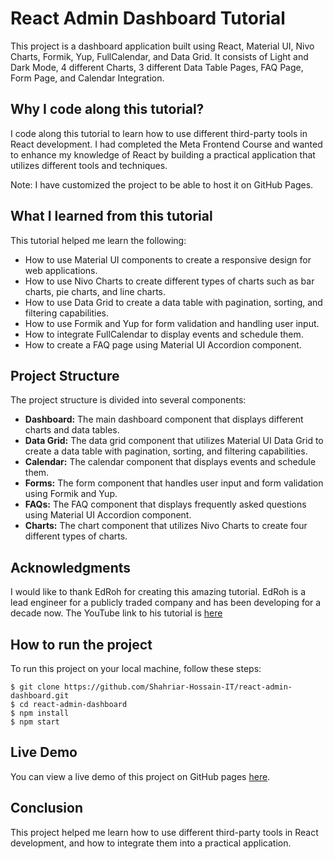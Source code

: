 # React Admin Dashboard Tutorial

This project is a dashboard application built using React, Material UI, Nivo Charts, Formik, Yup, FullCalendar, and Data Grid. It consists of Light and Dark Mode, 4 different Charts, 3 different Data Table Pages, FAQ Page, Form Page, and Calendar Integration.

## Why I code along this tutorial?

I code along this tutorial to learn how to use different third-party tools in React development. I had completed the Meta Frontend Course and wanted to enhance my knowledge of React by building a practical application that utilizes different tools and techniques.

Note: I have customized the project to be able to host it on GitHub Pages.

## What I learned from this tutorial

This tutorial helped me learn the following:

- How to use Material UI components to create a responsive design for web applications.
- How to use Nivo Charts to create different types of charts such as bar charts, pie charts, and line charts.
- How to use Data Grid to create a data table with pagination, sorting, and filtering capabilities.
- How to use Formik and Yup for form validation and handling user input.
- How to integrate FullCalendar to display events and schedule them.
- How to create a FAQ page using Material UI Accordion component.

## Project Structure

The project structure is divided into several components:

- **Dashboard:** The main dashboard component that displays different charts and data tables.
- **Data Grid:** The data grid component that utilizes Material UI Data Grid to create a data table with pagination, sorting, and filtering capabilities.
- **Calendar:** The calendar component that displays events and schedule them.
- **Forms:** The form component that handles user input and form validation using Formik and Yup.
- **FAQs:** The FAQ component that displays frequently asked questions using Material UI Accordion component.
- **Charts:** The chart component that utilizes Nivo Charts to create four different types of charts.

## Acknowledgments
I would like to thank EdRoh for creating this amazing tutorial. EdRoh is a lead engineer for a publicly traded company and has been developing for a decade now. The YouTube link to his tutorial is [here](https://youtu.be/wYpCWwD1oz0)

## How to run the project

To run this project on your local machine, follow these steps:

```shell
$ git clone https://github.com/Shahriar-Hossain-IT/react-admin-dashboard.git
$ cd react-admin-dashboard
$ npm install
$ npm start
```
## Live Demo

You can view a live demo of this project on GitHub pages [here](https://shahriar-hossain-it.github.io/react-admin-dashboard/).

## Conclusion

This project helped me learn how to use different third-party tools in React development, and how to integrate them into a practical application.
